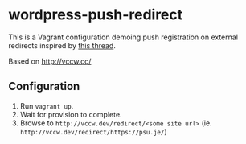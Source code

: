 # wordpress-push-redirect

This is a Vagrant configuration demoing push registration on external redirects inspired by [this thread](https://www.facebook.com/groups/socialmediaPL/1202871846438745/).

Based on <http://vccw.cc/>

## Configuration

1. Run `vagrant up`.
1. Wait for provision to complete.
1. Browse to `http://vccw.dev/redirect/<some site url>` (ie. `http://vccw.dev/redirect/https://psu.je/`)

